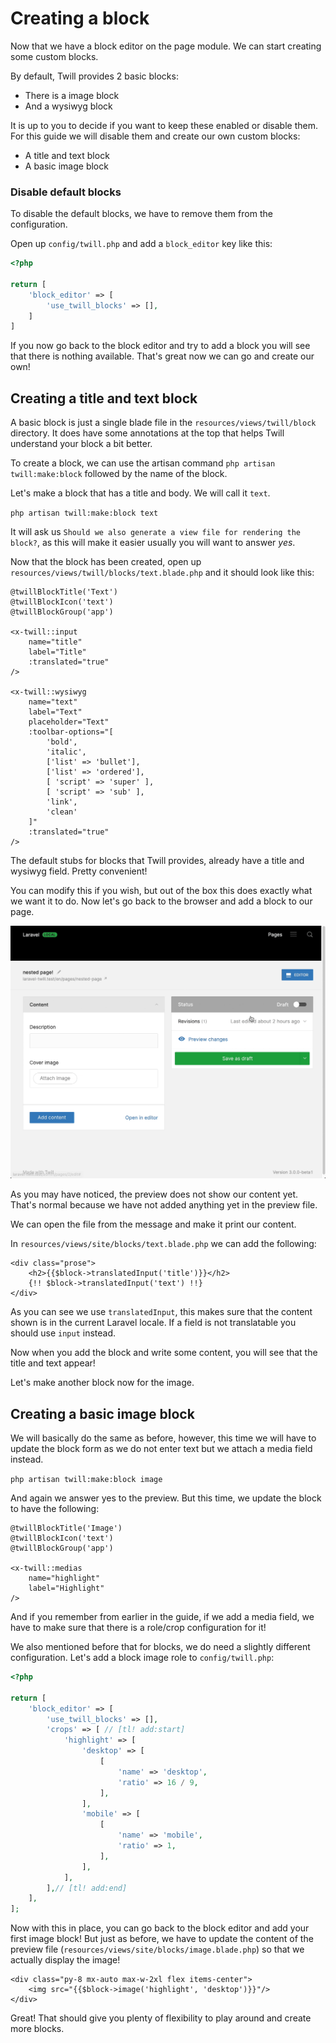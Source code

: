 # Creating a block

Now that we have a block editor on the page module. We can start creating some custom blocks.

By default, Twill provides 2 basic blocks:

- There is a image block
- And a wysiwyg block

It is up to you to decide if you want to keep these enabled or disable them. For this guide we will disable them and
create our own custom blocks:

- A title and text block
- A basic image block

### Disable default blocks

To disable the default blocks, we have to remove them from the configuration.

Open up `config/twill.php` and add a `block_editor` key like this:

```php
<?php

return [
    'block_editor' => [
        'use_twill_blocks' => [],
    ]
]
```

If you now go back to the block editor and try to add a block you will see that there is nothing available. That's great
now we can go and create our own!

## Creating a title and text block

A basic block is just a single blade file in the `resources/views/twill/block` directory. It does have some annotations
at the top that helps Twill understand your block a bit better.

To create a block, we can use the artisan command `php artisan twill:make:block` followed by the name of the block.

Let's make a block that has a title and body. We will call it `text`.

`php artisan twill:make:block text`

It will ask us `Should we also generate a view file for rendering the block?`, as this will make it easier usually you 
will want to answer *yes*.

Now that the block has been created, open up `resources/views/twill/blocks/text.blade.php` and it should look like this:

```blade
@twillBlockTitle('Text')
@twillBlockIcon('text')
@twillBlockGroup('app')

<x-twill::input
    name="title"
    label="Title"
    :translated="true"
/>

<x-twill::wysiwyg
    name="text"
    label="Text"
    placeholder="Text"
    :toolbar-options="[
        'bold',
        'italic',
        ['list' => 'bullet'],
        ['list' => 'ordered'],
        [ 'script' => 'super' ],
        [ 'script' => 'sub' ],
        'link',
        'clean'
    ]"
    :translated="true"
/>
```

The default stubs for blocks that Twill provides, already have a title and wysiwyg field. Pretty convenient!

You can modify this if you wish, but out of the box this does exactly what we want it to do. Now let's go back to the
browser and add a block to our page.

<!-- <div class="max-w-lg mx-auto"></div> -->
![add a block in Twill](./assets/add-block.gif)

As you may have noticed, the preview does not show our content yet. That's normal because we have not added anything yet
in the preview file.

We can open the file from the message and make it print our content.

In `resources/views/site/blocks/text.blade.php` we can add the following:

```blade
<div class="prose">
    <h2>{{$block->translatedInput('title')}}</h2>
    {!! $block->translatedInput('text') !!}
</div>
```

As you can see we use `translatedInput`, this makes sure that the content shown is in the current Laravel locale. If a 
field is not translatable you should use `input` instead.

Now when you add the block and write some content, you will see that the title and text appear!

Let's make another block now for the image.

## Creating a basic image block

We will basically do the same as before, however, this time we will have to update the block form as we do not enter 
text but we attach a media field instead.

`php artisan twill:make:block image`

And again we answer yes to the preview. But this time, we update the block to have the following:

```blade
@twillBlockTitle('Image')
@twillBlockIcon('text')
@twillBlockGroup('app')

<x-twill::medias
    name="highlight"
    label="Highlight"
/>
```

And if you remember from earlier in the guide, if we add a media field, we have to make sure that there is a role/crop
configuration for it!

We also mentioned before that for blocks, we do need a slightly different configuration. Let's add a block image role
to `config/twill.php`:

```php
<?php

return [
    'block_editor' => [
        'use_twill_blocks' => [],
        'crops' => [ // [tl! add:start]
            'highlight' => [
                'desktop' => [
                    [
                        'name' => 'desktop',
                        'ratio' => 16 / 9,
                    ],
                ],
                'mobile' => [
                    [
                        'name' => 'mobile',
                        'ratio' => 1,
                    ],
                ],
            ],
        ],// [tl! add:end]
    ],
];
```

Now with this in place, you can go back to the block editor and add your first image block! But just as before, we have
to update the content of the preview file (`resources/views/site/blocks/image.blade.php`) so that we actually display 
the image!

```blade
<div class="py-8 mx-auto max-w-2xl flex items-center">
    <img src="{{$block->image('highlight', 'desktop')}}"/>
</div>
```

Great! That should give you plenty of flexibility to play around and create more blocks.
